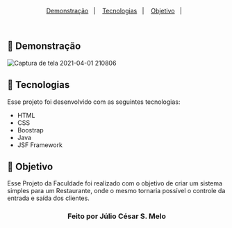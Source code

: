 
<p align="center">
  <a href="#-demonstracao">Demonstração</a>&nbsp;&nbsp;&nbsp;|&nbsp;&nbsp;&nbsp;
  <a href="#-tecnologias">Tecnologias</a>&nbsp;&nbsp;&nbsp;|&nbsp;&nbsp;&nbsp;
  <a href="#-Objetivo">Objetivo</a>&nbsp;&nbsp;&nbsp;|&nbsp;&nbsp;&nbsp;
</p>
<br>

## 🔎 Demonstração

![Captura de tela 2021-04-01 210806](https://user-images.githubusercontent.com/48533900/113366325-3b25a180-932f-11eb-92f2-74648b5337cf.png)

## 🚀 Tecnologias

<div id="tecnologias">
Esse projeto foi desenvolvido com as seguintes tecnologias:

- HTML
- CSS
- Boostrap
- Java
- JSF Framework
</div>

## 🔖 Objetivo

<div id="Objetivo">
Esse Projeto da Faculdade foi realizado com o objetivo de criar um sistema simples para um Restaurante, onde o mesmo tornaria possível o controle da entrada e saída dos clientes.
</div>

<div align="center">
<h3><strong>Feito por Júlio César S. Melo</strong><h3>
</div>
